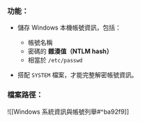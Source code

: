### 功能：

- 儲存 Windows 本機帳號資訊，包括：
    
    - 帳號名稱
    - 密碼的 **雜湊值（NTLM hash）**
    - 相當於 `/etc/passwd`
        
- 搭配 `SYSTEM` 檔案，才能完整解密帳號資訊。

### 檔案路徑：
![[Windows 系統資訊與帳號列舉#^ba92f9]]